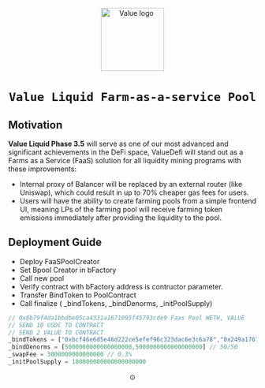 <p align=center>
<img width="128px" src="https://assets.coingecko.com/coins/images/12525/small/value_logo_-_500x500.png" alt="Value logo"/>
</p>

<h1 align=center><code>Value Liquid Farm-as-a-service Pool</code></h1>

## Motivation ##

<b>Value Liquid Phase 3.5</b> will serve as one of our most advanced and significant achievements in the DeFi space, ValueDefi will stand out as a Farms as a Service (FaaS) solution for all liquidity mining programs with these improvements:
- Internal proxy of Balancer will be replaced by an external router (like Uniswap), which could result in up to 70% cheaper gas fees for users.
- Users will have the ability to create farming pools from a simple frontend UI, meaning LPs of the farming pool will receive farming token emissions immediately after providing the liquidity to the pool.

## Deployment Guide

- Deploy FaaSPoolCreator
- Set Bpool Creator in bFactory
- Call new pool
- Verify contract with bFactory address is contructor parameter.
- Transfer BindToken to PoolContract
- Call finalize ( _bindTokens, _bindDenorms, _initPoolSupply)

```javascript
// 0x8b79f4da1bbdbe05ca4331a1671095f45793cde9 Faas Pool WETH, VALUE
// SEND 10 USDC TO CONTRACT
// SEND 2 VALUE TO CONTRACT
_bindTokens = ["0xbcf46e6d5e46d222ce5efef96c323dac6e3c6a78","0x249a176725a7e965e9f8d3aed48cb74fd27bb4e8"], // USDC,VALUE
_bindDenorms = [5000000000000000000,5000000000000000000] // 50/50
_swapFee = 3000000000000000 // 0.3%
_initPoolSupply = 100000000000000000000
```

<p align=center>⊙</p>
